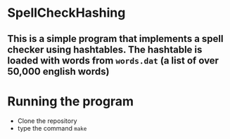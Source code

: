 # SpellCheckHashing
## This is a simple program that implements a spell checker using hashtables. The hashtable is loaded with words from `words.dat` (a list of over 50,000 english words)
# Running the program
- Clone the repository
- type the command `make`
